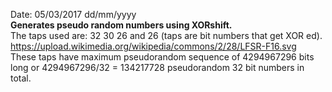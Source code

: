 Date: 05/03/2017    dd/mm/yyyy</br>
<b>Generates pseudo random numbers using XORshift.</b></br>
The taps used are: 32 30 26 and 26 (taps are bit numbers that get XOR ed).</br>
https://upload.wikimedia.org/wikipedia/commons/2/28/LFSR-F16.svg</br>
These taps have maximum pseudorandom sequence of 4294967296 bits long or 4294967296/32 = 134217728 pseudorandom 32 bit numbers in total.</br>



